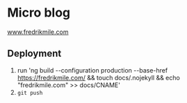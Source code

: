 # Micro blog

www.fredrikmile.com

## Deployment

1. run 'ng build --configuration production --base-href https://fredrikmile.com/ && touch docs/.nojekyll && echo "fredrikmile.com" >> docs/CNAME'
2. `git push`

